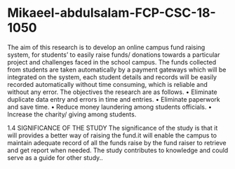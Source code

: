 # Mikaeel-abdulsalam-FCP-CSC-18-1050
The aim of this research is to develop an online campus fund raising system, for students’ to easily raise funds/ donations towards a particular project and challenges faced in the school campus. The funds collected from students are taken automatically by a payment gateways which will be integrated on the system, each student details and records will be easily recorded automatically without time consuming, which is reliable and without any error.
The objectives the research are as follows.
• Eliminate duplicate data entry and errors in time and entries.
• Eliminate paperwork and save time.
• Reduce money laundering among students officials.
• Increase the charity/ giving among students.
 
1.4 SIGNIFICANCE OF THE STUDY
The significance of the study is that it will provides a better way of raising the fund.it will enable the campus to maintain adequate record of all the funds raise by the fund raiser to retrieve and get report when needed. The study contributes to knowledge and could serve as a guide for other study..
